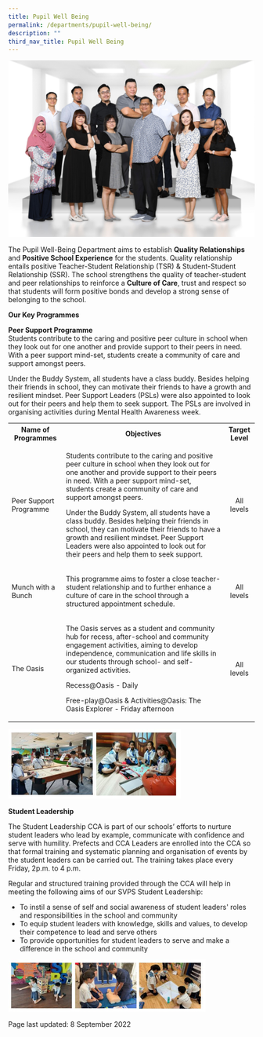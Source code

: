 ```yaml
---
title: Pupil Well Being
permalink: /departments/pupil-well-being/
description: ""
third_nav_title: Pupil Well Being
---
```

<img src="/images/PW.jpg">
<p>The Pupil Well-Being Department aims to establish <strong>Quality Relationships</strong> and <strong>Positive School Experience</strong> for the students. Quality relationship entails positive Teacher-Student Relationship (TSR) & Student-Student Relationship (SSR). The school strengthens the quality of teacher-student and peer relationships to reinforce a <strong>Culture of Care</strong>, trust and respect so that students will form positive bonds and develop a strong sense of belonging to the school.</p>
<p><strong>Our Key Programmes</strong></p>
<p><strong>Peer Support Programme</strong><br />
Students contribute to the caring and positive peer culture in school when they look out for one another and provide support to their peers in need. With a peer support mind-set, students create a community of care and support amongst peers.</p>
<p>Under the Buddy System, all students have a class buddy. Besides helping their friends in school, they can motivate their friends to have a growth and resilient mindset. Peer Support Leaders (PSLs) were also appointed to look out for their peers and help them to seek support. The PSLs are involved in organising activities during Mental Health Awareness week.</p>
<table>
<tbody>
<tr>
<th style="text-align: center;">Name of Programmes</th>
<th style="text-align: center;">Objectives</th>
<th style="text-align: center;">Target Level</th>
</tr>
<tr>
<td>Peer Support Programme</td>
<td>
<p>Students contribute to the caring and positive peer culture in school when they look out for one another and provide support to their peers in need. With a peer support mind-set, students create a community of care and support amongst peers.</p>
<p>Under the Buddy System, all students have a class buddy. Besides helping their friends in school, they can motivate their friends to have a growth and resilient mindset. Peer Support Leaders were also appointed to look out for their peers and help them to seek support.</p>
</td>
<td style="text-align: center;">All levels</td>
</tr>
<tr>
<td>Munch with a Bunch</td>
<td><p>This programme aims to foster a close teacher-student relationship and to further enhance a culture of care in the school through a structured appointment schedule.</p></td>
<td style="text-align: center;">All levels</td>
</tr>
<tr>
<td>The Oasis</td>
<td>
<p>The Oasis serves as a student and community hub for recess, after-school and community engagement activities, aiming to develop independence, communication and life skills in our students through school- and self-organized activities.</p>
<p>Recess@Oasis - Daily</p>
<p>Free-play@Oasis &amp; Activities@Oasis: The Oasis Explorer - Friday afternoon</p>
</td>
<td style="text-align: center;">All levels</td>
</tr>
</tbody>
</table>
<img style="width: 70%;" src="/images/pw5.jpg" />
<p><strong>Student Leadership</strong></p>
<p>The Student Leadership CCA is part of our schools&rsquo; efforts to nurture student leaders who lead by example, communicate with confidence and serve with humility. Prefects and CCA Leaders are enrolled into the CCA so that formal training and systematic planning and organisation of events by the student leaders can be carried out. The training takes place every Friday, 2p.m. to 4 p.m.&nbsp;</p>
<p>Regular and structured training provided through the CCA will help in meeting the following aims of our SVPS Student Leadership:</p>
<ul>
<li>To instil a sense of self and social awareness of student leaders' roles and responsibilities in the school and community</li>
<li>To equip student leaders with knowledge, skills and values, to develop their competence to lead and serve others</li>
<li>To provide opportunities for student leaders to serve and make a difference in the school and community</li>
</ul>
<img style="width: 80%;" src="/images/pw6.jpg" />
<p>Page last updated: 8 September 2022</p>